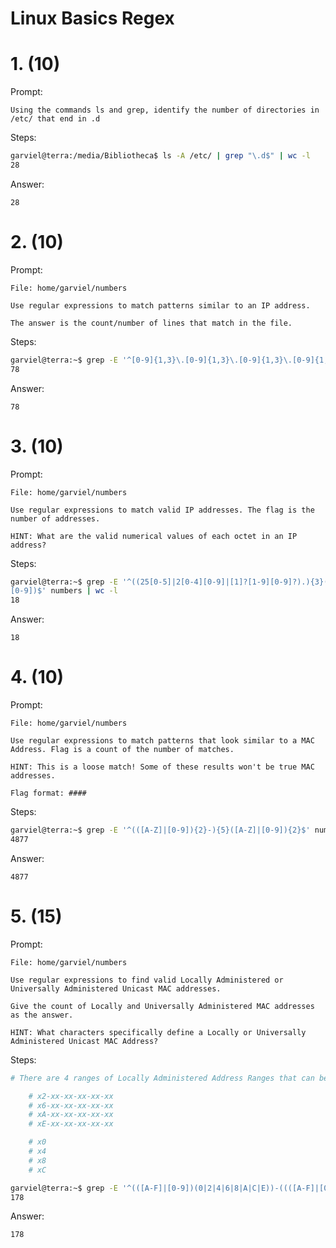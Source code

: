 # Linux Basics Regex

# 1. (10)
Prompt:
```
Using the commands ls and grep, identify the number of directories in /etc/ that end in .d
```

Steps:
```bash
garviel@terra:/media/Bibliotheca$ ls -A /etc/ | grep "\.d$" | wc -l
28
```

Answer:
```
28
```

# 2. (10)
Prompt:
```
File: home/garviel/numbers

Use regular expressions to match patterns similar to an IP address.

The answer is the count/number of lines that match in the file.
```

Steps:
```bash
garviel@terra:~$ grep -E '^[0-9]{1,3}\.[0-9]{1,3}\.[0-9]{1,3}\.[0-9]{1,3}$' numbers | wc -l
78
```

Answer:
```
78
```

# 3. (10)
Prompt:
```
File: home/garviel/numbers

Use regular expressions to match valid IP addresses. The flag is the number of addresses.

HINT: What are the valid numerical values of each octet in an IP address?
```

Steps:
```bash
garviel@terra:~$ grep -E '^((25[0-5]|2[0-4][0-9]|[1]?[1-9][0-9]?).){3}(25[0-5]|2[0-4][0-9]|[1]?[1-9]?
[0-9])$' numbers | wc -l
18
```

Answer:
```
18
```

# 4. (10)
Prompt:
```
File: home/garviel/numbers

Use regular expressions to match patterns that look similar to a MAC Address. Flag is a count of the number of matches.

HINT: This is a loose match! Some of these results won't be true MAC addresses.

Flag format: ####
```

Steps:
```bash
garviel@terra:~$ grep -E '^(([A-Z]|[0-9]){2}-){5}([A-Z]|[0-9]){2}$' numbers | wc -l
4877
```

Answer:
```
4877
```

# 5. (15)
Prompt:
```
File: home/garviel/numbers

Use regular expressions to find valid Locally Administered or Universally Administered Unicast MAC addresses.

Give the count of Locally and Universally Administered MAC addresses as the answer.

HINT: What characters specifically define a Locally or Universally Administered Unicast MAC Address?
```

Steps:
```bash
# There are 4 ranges of Locally Administered Address Ranges that can be used on a local network:

    # x2-xx-xx-xx-xx-xx
    # x6-xx-xx-xx-xx-xx
    # xA-xx-xx-xx-xx-xx
    # xE-xx-xx-xx-xx-xx

    # x0
    # x4
    # x8
    # xC

garviel@terra:~$ grep -E '^(([A-F]|[0-9])(0|2|4|6|8|A|C|E))-((([A-F]|[0-9]){2})-){4}(([A-F]|[0-9]){2})$' numbers | wc -l
178

```

Answer:
```
178
```
